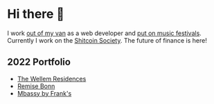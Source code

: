 # Hi there 👋

I work [out of my van](https://www.youtube.com/channel/UCmIOOckHX8wdg8nPGgetxsQ) as a web developer and [put on music festivals](https://www.opendjbooth.com). Currently I work on the [Shitcoin Society](https://www.shitcoinsociety.com). The future of finance is here!

## 2022 Portfolio

- [The Wellem Residences](https://www.thewellemresidences.com)
- [Remise Bonn](https://www.remise-bonn.de)
- [Mbassy by Frank's](https://www.mbassybyfranks.com)
